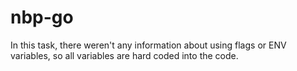 # nbp-go

In this task, there weren't any information about using flags or ENV variables, so all variables are hard coded
into the code.